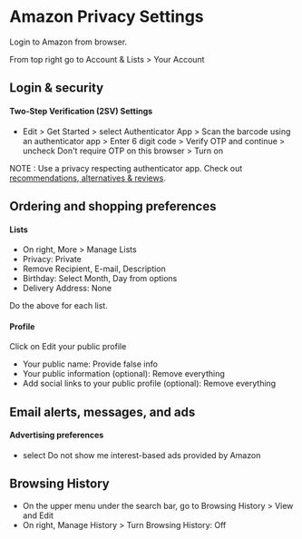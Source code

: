 # Amazon Privacy Settings

Login to Amazon from browser.

From top right go to Account & Lists > Your Account



## Login & security

#### Two-Step Verification (2SV) Settings
- Edit > Get Started > select Authenticator App > Scan the barcode using an authenticator app > Enter 6 digit code > Verify OTP and continue > uncheck Don't require OTP on this browser > Turn on

NOTE : Use a privacy respecting authenticator app. Check out [recommendations, alternatives & reviews](https://github.com/the-weird-aquarian/privacy-settings#recommendations-alternatives--reviews).



## Ordering and shopping preferences

#### Lists
- On right, More > Manage Lists
- Privacy: Private
- Remove Recipient, E-mail, Description
- Birthday: Select Month, Day from options
- Delivery Address: None

Do the above for each list.

#### Profile
Click on Edit your public profile
- Your public name: Provide false info
- Your public information (optional): Remove everything
- Add social links to your public profile (optional): Remove everything



## Email alerts, messages, and ads

#### Advertising preferences
- select Do not show me interest-based ads provided by Amazon



## Browsing History
- On the upper menu under the search bar, go to Browsing History > View and Edit
- On right, Manage History > Turn Browsing History: Off
